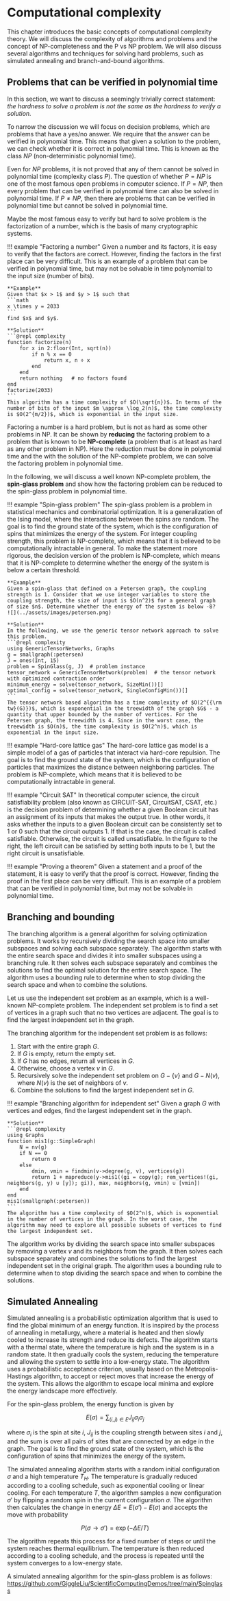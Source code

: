 # Computational complexity

This chapter introduces the basic concepts of computational complexity theory. We will discuss the complexity of algorithms and problems and the concept of NP-completeness and the P vs NP problem. We will also discuss several algorithms and techniques for solving hard problems, such as simulated annealing and branch-and-bound algorithms.

## Problems that can be verified in polynomial time

In this section, we want to discuss a seemingly trivially correct statement: *the hardness to solve a problem is not the same as the hardness to verify a solution.*

To narrow the discussion we will focus on decision problems, which are problems that have a yes/no answer. We require that the answer can be verified in polynomial time. This means that given a solution to the problem, we can check whether it is correct in polynomial time. This is known as the class $NP$ (non-deterministic polynomial time).

Even for $NP$ problems, it is not proved that any of them cannot be solved in polynomial time (complexity class $P$). The question of whether $P = NP$ is one of the most famous open problems in computer science. If $P = NP$, then every problem that can be verified in polynomial time can also be solved in polynomial time. If $P \neq NP$, then there are problems that can be verified in polynomial time but cannot be solved in polynomial time.

Maybe the most famous easy to verify but hard to solve problem is the factorization of a number, which is the basis of many cryptographic systems.

!!! example "Factoring a number"
    Given a number and its factors, it is easy to verify that the factors are correct. However, finding the factors in the first place can be very difficult. This is an example of a problem that can be verified in polynomial time, but may not be solvable in time polynomial to the input size (number of bits).

    **Example**
    Given that $x > 1$ and $y > 1$ such that
    ```math
    x \times y = 2033
    ```
    find $x$ and $y$.

    **Solution**
    ```@repl complexity
    function factorize(n)
        for x in 2:floor(Int, sqrt(n))
            if n % x == 0
                return x, n ÷ x
            end
        end
        return nothing   # no factors found
    end
    factorize(2033)
    ```
    This algorithm has a time complexity of $O(\sqrt{n})$. In terms of the number of bits of the input $m \approx \log_2(n)$, the time complexity is $O(2^{m/2})$, which is exponential in the input size.

Factoring a number is a hard problem, but is not as hard as some other problems in NP. It can be shown by **reducing** the factoring problem to a problem that is known to be **NP-complete** (a problem that is at least as hard as any other problem in NP). Here the reduction must be done in polynomial time and the with the solution of the NP-complete problem, we can solve the factoring problem in polynomial time.

In the following, we will discuss a well known NP-complete problem, the **spin-glass problem** and show how the factoring problem can be reduced to the spin-glass problem in polynomial time.

!!! example "Spin-glass problem"
    The spin-glass problem is a problem in statistical mechanics and combinatorial optimization. It is a generalization of the Ising model, where the interactions between the spins are random. The goal is to find the ground state of the system, which is the configuration of spins that minimizes the energy of the system. For integer coupling strength, this problem is NP-complete, which means that it is believed to be computationally intractable in general. To make the statement more rigorous, the decision version of the problem is NP-complete, which means that it is NP-complete to determine whether the energy of the system is below a certain threshold.

    **Example**
    Given a spin-glass that defined on a Petersen graph, the coupling strength is 1. Consider that we use integer variables to store the coupling strength, the size of input is $O(n^2)$ for a general graph of size $n$. Determine whether the energy of the system is below -8?
    ![](../assets/images/petersen.png)

    **Solution**
    In the following, we use the generic tensor network approach to solve this problem.
    ```@repl complexity
    using GenericTensorNetworks, Graphs
    g = smallgraph(:petersen)
    J = ones(Int, 15)
    problem = SpinGlass(g, J)  # problem instance
    tensor_network = GenericTensorNetwork(problem)  # the tensor network with optimized contraction order
    minimum_energy = solve(tensor_network, SizeMin())[]
    optimal_config = solve(tensor_network, SingleConfigMin())[]
    ```
    The tensor network based algorithm has a time complexity of $O(2^{{\rm tw}(G)})$, which is exponential in the treewidth of the graph $G$ - a quantity that upper bounded by the number of vertices. For the Petersen graph, the treewidth is 4. Since in the worst case, the treewidth is $O(n)$, the time complexity is $O(2^n)$, which is exponential in the input size.

!!! example "Hard-core lattice gas"
    The hard-core lattice gas model is a simple model of a gas of particles that interact via hard-core repulsion. The goal is to find the ground state of the system, which is the configuration of particles that maximizes the distance between neighboring particles. The problem is NP-complete, which means that it is believed to be computationally intractable in general.

!!! example "Circuit SAT"
    In theoretical computer science, the circuit satisfiability problem (also known as CIRCUIT-SAT, CircuitSAT, CSAT, etc.) is the decision problem of determining whether a given Boolean circuit has an assignment of its inputs that makes the output true. In other words, it asks whether the inputs to a given Boolean circuit can be consistently set to 1 or 0 such that the circuit outputs 1. If that is the case, the circuit is called satisfiable. Otherwise, the circuit is called unsatisfiable. In the figure to the right, the left circuit can be satisfied by setting both inputs to be 1, but the right circuit is unsatisfiable.

!!! example "Proving a theorem"
    Given a statement and a proof of the statement, it is easy to verify that the proof is correct. However, finding the proof in the first place can be very difficult. This is an example of a problem that can be verified in polynomial time, but may not be solvable in polynomial time.

## Branching and bounding

The branching algorithm is a general algorithm for solving optimization problems. It works by recursively dividing the search space into smaller subspaces and solving each subspace separately. The algorithm starts with the entire search space and divides it into smaller subspaces using a branching rule. It then solves each subspace separately and combines the solutions to find the optimal solution for the entire search space. The algorithm uses a bounding rule to determine when to stop dividing the search space and when to combine the solutions.

Let us use the independent set problem as an example, which is a well-known NP-complete problem. The independent set problem is to find a set of vertices in a graph such that no two vertices are adjacent. The goal is to find the largest independent set in the graph.

The branching algorithm for the independent set problem is as follows:
1. Start with the entire graph $G$.
2. If $G$ is empty, return the empty set.
3. If $G$ has no edges, return all vertices in $G$.
4. Otherwise, choose a vertex $v$ in $G$.
5. Recursively solve the independent set problem on $G - \{v\}$ and $G - N(v)$, where $N(v)$ is the set of neighbors of $v$.
6. Combine the solutions to find the largest independent set in $G$.

!!! example "Branching algorithm for independent set"
    Given a graph $G$ with vertices and edges, find the largest independent set in the graph.

    **Solution**
    ```@repl complexity
    using Graphs
    function mis1(g::SimpleGraph)
        N = nv(g)
        if N == 0
            return 0
        else
            dmin, vmin = findmin(v->degree(g, v), vertices(g))
            return 1 + mapreduce(y->mis1((gi = copy(g); rem_vertices!(gi, neighbors(g, y) ∪ [y]); gi)), max, neighbors(g, vmin) ∪ [vmin])
        end
    end
    mis1(smallgraph(:petersen))
    ```
    The algorithm has a time complexity of $O(2^n)$, which is exponential in the number of vertices in the graph. In the worst case, the algorithm may need to explore all possible subsets of vertices to find the largest independent set.

The algorithm works by dividing the search space into smaller subspaces by removing a vertex $v$ and its neighbors from the graph. It then solves each subspace separately and combines the solutions to find the largest independent set in the original graph. The algorithm uses a bounding rule to determine when to stop dividing the search space and when to combine the solutions.

## Simulated Annealing

Simulated annealing is a probabilistic optimization algorithm that is used to find the global minimum of an energy function. It is inspired by the process of annealing in metallurgy, where a material is heated and then slowly cooled to increase its strength and reduce its defects. The algorithm starts with a thermal state, where the temperature is high and the system is in a random state. It then gradually cools the system, reducing the temperature and allowing the system to settle into a low-energy state. The algorithm uses a probabilistic acceptance criterion, usually based on the Metropolis-Hastings algorithm, to accept or reject moves that increase the energy of the system. This allows the algorithm to escape local minima and explore the energy landscape more effectively.

For the spin-glass problem, the energy function is given by
```math
E(\sigma) = \sum_{(i,j)\in E} J_{ij} \sigma_i \sigma_j
```
where $\sigma_i$ is the spin at site $i$, $J_{ij}$ is the coupling strength between sites $i$ and $j$, and the sum is over all pairs of sites that are connected by an edge in the graph. The goal is to find the ground state of the system, which is the configuration of spins that minimizes the energy of the system.

The simulated annealing algorithm starts with a random initial configuration $\sigma$ and a high temperature $T_H$. The temperature is gradually reduced according to a cooling schedule, such as exponential cooling or linear cooling. For each temperature $T$, the algorithm samples a new configuration $\sigma'$ by flipping a random spin in the current configuration $\sigma$. The algorithm then calculates the change in energy $\Delta E = E(\sigma') - E(\sigma)$ and accepts the move with probability
```math
P(\sigma \to \sigma') = \exp(-\Delta E / T)
```
The algorithm repeats this process for a fixed number of steps or until the system reaches thermal equilibrium. The temperature is then reduced according to a cooling schedule, and the process is repeated until the system converges to a low-energy state.

A simulated annealing algorithm for the spin-glass problem is as follows:
https://github.com/GiggleLiu/ScientificComputingDemos/tree/main/Spinglass
